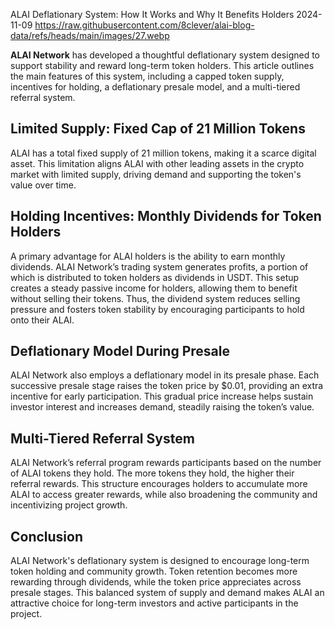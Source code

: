 ALAI Deflationary System: How It Works and Why It Benefits Holders
2024-11-09
https://raw.githubusercontent.com/8clever/alai-blog-data/refs/heads/main/images/27.webp

**ALAI Network** has developed a thoughtful deflationary system designed to support stability and reward long-term token holders. This article outlines the main features of this system, including a capped token supply, incentives for holding, a deflationary presale model, and a multi-tiered referral system.

## Limited Supply: Fixed Cap of 21 Million Tokens

ALAI has a total fixed supply of 21 million tokens, making it a scarce digital asset. This limitation aligns ALAI with other leading assets in the crypto market with limited supply, driving demand and supporting the token's value over time.

## Holding Incentives: Monthly Dividends for Token Holders

A primary advantage for ALAI holders is the ability to earn monthly dividends. ALAI Network’s trading system generates profits, a portion of which is distributed to token holders as dividends in USDT. This setup creates a steady passive income for holders, allowing them to benefit without selling their tokens. Thus, the dividend system reduces selling pressure and fosters token stability by encouraging participants to hold onto their ALAI.

## Deflationary Model During Presale

ALAI Network also employs a deflationary model in its presale phase. Each successive presale stage raises the token price by $0.01, providing an extra incentive for early participation. This gradual price increase helps sustain investor interest and increases demand, steadily raising the token’s value.

## Multi-Tiered Referral System

ALAI Network’s referral program rewards participants based on the number of ALAI tokens they hold. The more tokens they hold, the higher their referral rewards. This structure encourages holders to accumulate more ALAI to access greater rewards, while also broadening the community and incentivizing project growth.

## Conclusion

ALAI Network's deflationary system is designed to encourage long-term token holding and community growth. Token retention becomes more rewarding through dividends, while the token price appreciates across presale stages. This balanced system of supply and demand makes ALAI an attractive choice for long-term investors and active participants in the project.
